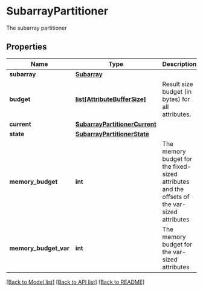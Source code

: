 # SubarrayPartitioner

The subarray partitioner
## Properties
Name | Type | Description | Notes
------------ | ------------- | ------------- | -------------
**subarray** | [**Subarray**](Subarray.md) |  | [optional] 
**budget** | [**list[AttributeBufferSize]**](AttributeBufferSize.md) | Result size budget (in bytes) for all attributes. | [optional] 
**current** | [**SubarrayPartitionerCurrent**](SubarrayPartitionerCurrent.md) |  | [optional] 
**state** | [**SubarrayPartitionerState**](SubarrayPartitionerState.md) |  | [optional] 
**memory_budget** | **int** | The memory budget for the fixed-sized attributes and the offsets of the var-sized attributes | [optional] 
**memory_budget_var** | **int** | The memory budget for the var-sized attributes | [optional] 

[[Back to Model list]](../README.md#documentation-for-models) [[Back to API list]](../README.md#documentation-for-api-endpoints) [[Back to README]](../README.md)


